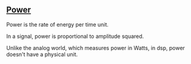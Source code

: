## [Power](#power)

Power is the rate of energy per time unit.

In a signal, power is proportional to amplitude squared.

Unlike the analog world, which measures power in Watts, in dsp, power doesn't have a physical unit. 